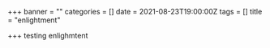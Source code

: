 +++
banner = ""
categories = []
date = 2021-08-23T19:00:00Z
tags = []
title = "enlightment"

+++
testing enlighmtent